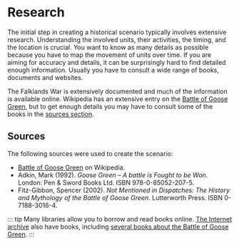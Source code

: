 # Research

The initial step in creating a historical scenario typically involves extensive research. Understanding the involved
units, their activities, the timing, and the location is crucial. You want to know as many details as possible
because you have to map the movement of units over time. If you are aiming for accuracy and details, it can
be surprisingly hard to find detailed enough information. Usually you have to consult a wide range of books, documents
and websites.

The Falklands War is extensively documented and much of the information is available online. Wikipedia has an
extensive entry on the [Battle of Goose Green](https://en.wikipedia.org/wiki/Battle_of_Goose_Green), but to get enough details
you may have to consult some of the books in the [sources section](https://en.wikipedia.org/wiki/Battle_of_Goose_Green#Sources).

## Sources

The following sources were used to create the scenario:

- [Battle of Goose Green](https://en.wikipedia.org/wiki/Battle_of_Goose_Green) on Wikipedia.
- Adkin, Mark (1992). _Goose Green – A battle is Fought to be Won_. London: Pen & Sword Books Ltd. ISBN
  978-0-85052-207-5.
- Fitz-Gibbon, Spencer (2002). _Not Mentioned in Dispatches: The History and Mythology of the Battle of Goose Green_.
  Lutterworth Press. ISBN 0-7188-3016-4.

::: tip
Many libraries allow you to borrow and read books online. [The Internet archive](https://archive.org/) also have books,
including
[several books about the Battle of Goose Green](https://archive.org/search?query=title%3A%28goose%20green%29).
:::
